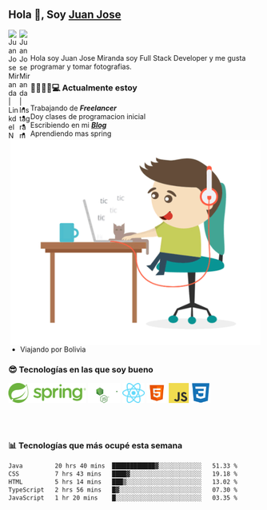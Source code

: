 ## Hola 👋, Soy [Juan Jose](http://juanjoses.me)

<a href="https://www.linkedin.com/in/juanjosemirandam/">
  <img align="left" alt="Juan Jose Miranda | LinkdeIN" width="22px" src="https://cdn.jsdelivr.net/npm/simple-icons@v3/icons/linkedin.svg" />
</a>

<a href="https://www.instagram.com/juan.jose.miranda/">
  <img align="left" alt="Juan Jose Miranda | Instagram" width="22px" src="https://cdn.jsdelivr.net/npm/simple-icons@v3/icons/instagram.svg" />
</a>

<br /> <br />

Hola soy Juan Jose Miranda soy Full Stack Developer y me gusta programar y tomar fotografias.

<img align="right" alt="GIF" src="./images/gif-juanjose.gif" width="500" max-height="320" />

### 👨‍💻🕵‍♀💻 Actualmente estoy

- Trabajando de ***Freelancer***
- Doy clases de programacion inicial
- Escribiendo en mi ***[Blog](http://juanjoses.me)***
- Aprendiendo mas spring
- Viajando por Bolivia 

### 😎 Tecnologías en las que soy bueno

<code><img alt="Spring" height="40px" src="./images/spring-icon.svg"/></code>
<code><img alt="NodeJS" height="40px" src="./images/nodejs-icon.svg" /></code>
<code><img alt="ReactJS" height="40px" src="./images/react-icon.svg" /></code>
<code><img alt="HTML5" height="40px" src="./images/html-icon.png" /></code>
<code><img alt="JavaScript" height="40px" src="./images/js-icon.png"  /></code>
<code><img alt="CSS3" height="40px" src="./images/css-icon.png" /></code>

<br/><br/>

### 📊 Tecnologías que más ocupé esta semana

<!--START_SECTION:waka-->
```text
Java         20 hrs 40 mins  ████████████▓░░░░░░░░░░░░   51.33 % 
CSS          7 hrs 43 mins   ████▓░░░░░░░░░░░░░░░░░░░░   19.18 % 
HTML         5 hrs 14 mins   ███▒░░░░░░░░░░░░░░░░░░░░░   13.02 % 
TypeScript   2 hrs 56 mins   █▓░░░░░░░░░░░░░░░░░░░░░░░   07.30 % 
JavaScript   1 hr 20 mins    █░░░░░░░░░░░░░░░░░░░░░░░░   03.35 % 
```
<!--END_SECTION:waka-->

<!-- ### 📌🤓 Últimos artículos en mi blog -->
